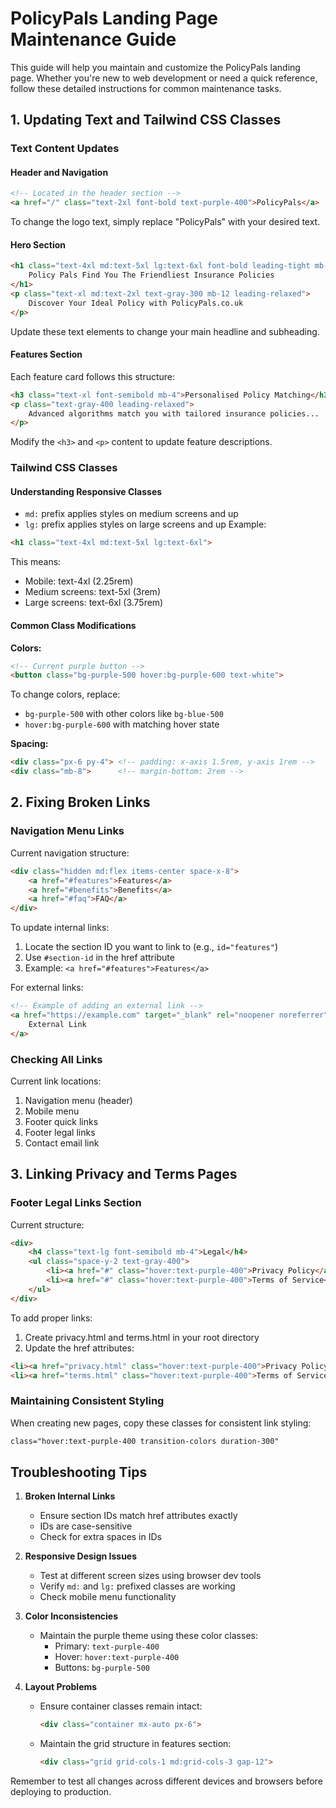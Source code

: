 # PolicyPals Landing Page Maintenance Guide

This guide will help you maintain and customize the PolicyPals landing page. Whether you're new to web development or need a quick reference, follow these detailed instructions for common maintenance tasks.

## 1. Updating Text and Tailwind CSS Classes

### Text Content Updates

#### Header and Navigation
```html
<!-- Located in the header section -->
<a href="/" class="text-2xl font-bold text-purple-400">PolicyPals</a>
```
To change the logo text, simply replace "PolicyPals" with your desired text.

#### Hero Section
```html
<h1 class="text-4xl md:text-5xl lg:text-6xl font-bold leading-tight mb-8">
    Policy Pals Find You The Friendliest Insurance Policies
</h1>
<p class="text-xl md:text-2xl text-gray-300 mb-12 leading-relaxed">
    Discover Your Ideal Policy with PolicyPals.co.uk
</p>
```
Update these text elements to change your main headline and subheading.

#### Features Section
Each feature card follows this structure:
```html
<h3 class="text-xl font-semibold mb-4">Personalised Policy Matching</h3>
<p class="text-gray-400 leading-relaxed">
    Advanced algorithms match you with tailored insurance policies...
</p>
```
Modify the `<h3>` and `<p>` content to update feature descriptions.

### Tailwind CSS Classes

#### Understanding Responsive Classes
- `md:` prefix applies styles on medium screens and up
- `lg:` prefix applies styles on large screens and up
Example:
```html
<h1 class="text-4xl md:text-5xl lg:text-6xl">
```
This means:
- Mobile: text-4xl (2.25rem)
- Medium screens: text-5xl (3rem)
- Large screens: text-6xl (3.75rem)

#### Common Class Modifications

**Colors:**
```html
<!-- Current purple button -->
<button class="bg-purple-500 hover:bg-purple-600 text-white">
```
To change colors, replace:
- `bg-purple-500` with other colors like `bg-blue-500`
- `hover:bg-purple-600` with matching hover state

**Spacing:**
```html
<div class="px-6 py-4"> <!-- padding: x-axis 1.5rem, y-axis 1rem -->
<div class="mb-8">      <!-- margin-bottom: 2rem -->
```

## 2. Fixing Broken Links

### Navigation Menu Links
Current navigation structure:
```html
<div class="hidden md:flex items-center space-x-8">
    <a href="#features">Features</a>
    <a href="#benefits">Benefits</a>
    <a href="#faq">FAQ</a>
</div>
```

To update internal links:
1. Locate the section ID you want to link to (e.g., `id="features"`)
2. Use `#section-id` in the href attribute
3. Example: `<a href="#features">Features</a>`

For external links:
```html
<!-- Example of adding an external link -->
<a href="https://example.com" target="_blank" rel="noopener noreferrer">
    External Link
</a>
```

### Checking All Links
Current link locations:
1. Navigation menu (header)
2. Mobile menu
3. Footer quick links
4. Footer legal links
5. Contact email link

## 3. Linking Privacy and Terms Pages

### Footer Legal Links Section
Current structure:
```html
<div>
    <h4 class="text-lg font-semibold mb-4">Legal</h4>
    <ul class="space-y-2 text-gray-400">
        <li><a href="#" class="hover:text-purple-400">Privacy Policy</a></li>
        <li><a href="#" class="hover:text-purple-400">Terms of Service</a></li>
    </ul>
</div>
```

To add proper links:
1. Create privacy.html and terms.html in your root directory
2. Update the href attributes:
```html
<li><a href="privacy.html" class="hover:text-purple-400">Privacy Policy</a></li>
<li><a href="terms.html" class="hover:text-purple-400">Terms of Service</a></li>
```

### Maintaining Consistent Styling
When creating new pages, copy these classes for consistent link styling:
```html
class="hover:text-purple-400 transition-colors duration-300"
```

## Troubleshooting Tips

1. **Broken Internal Links**
   - Ensure section IDs match href attributes exactly
   - IDs are case-sensitive
   - Check for extra spaces in IDs

2. **Responsive Design Issues**
   - Test at different screen sizes using browser dev tools
   - Verify `md:` and `lg:` prefixed classes are working
   - Check mobile menu functionality

3. **Color Inconsistencies**
   - Maintain the purple theme using these color classes:
     - Primary: `text-purple-400`
     - Hover: `hover:text-purple-400`
     - Buttons: `bg-purple-500`

4. **Layout Problems**
   - Ensure container classes remain intact:
     ```html
     <div class="container mx-auto px-6">
     ```
   - Maintain the grid structure in features section:
     ```html
     <div class="grid grid-cols-1 md:grid-cols-3 gap-12">
     ```

Remember to test all changes across different devices and browsers before deploying to production.